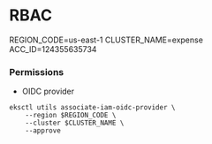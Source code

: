 # RBAC

REGION_CODE=us-east-1
CLUSTER_NAME=expense
ACC_ID=124355635734

### Permissions

* OIDC provider
```
eksctl utils associate-iam-oidc-provider \
    --region $REGION_CODE \
    --cluster $CLUSTER_NAME \
    --approve
```